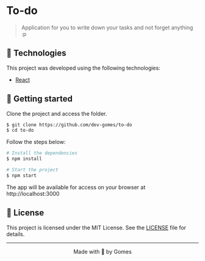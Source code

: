 # To-do
> Application for you to write down your tasks and not forget anything :p

## 🧪 Technologies

This project was developed using the following technologies:

- [React](https://pt-br.reactjs.org/)

## 🚀 Getting started

Clone the project and access the folder.

```bash
$ git clone https://github.com/dev-gomes/to-do
$ cd to-do
```

Follow the steps below:
```bash
# Install the dependencies
$ npm install

# Start the project
$ npm start
```
The app will be available for access on your browser at http://localhost:3000

## 📝 License

This project is licensed under the MIT License. See the [LICENSE](LICENSE.md) file for details.

---

<p align="center">Made with 🧡 by Gomes</p>